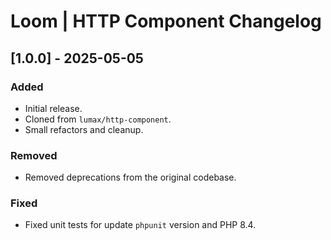# Loom | HTTP Component Changelog

## [1.0.0] - 2025-05-05
### Added
- Initial release.
- Cloned from `lumax/http-component`.
- Small refactors and cleanup.

### Removed
- Removed deprecations from the original codebase.

### Fixed
- Fixed unit tests for update `phpunit` version and PHP 8.4.